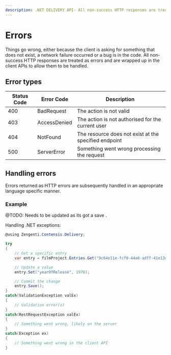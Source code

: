 ```yaml
---
description: .NET DELIVERY API- All non-success HTTP responses are treated as errors and are wrapped up in the client APIs to allow them to be handled.
---
```

# Errors

Things go wrong, either because the client is asking for something that does not exist, a network failure occurred or a bug is in the code. All non-success HTTP responses are treated as errors and are wrapped up in the client APIs to allow them to be handled.

## Error types

| Status Code | Error Code | Description |
| ----------- | -------------- | ----------- |
| 400 | BadRequest | The action is not valid |
| 403 | AccessDenied | The action is not authorised for the current user |
| 404| NotFound | The resource does not exist at the specified endpoint |
| 500 | ServerError | Something went wrong processing the request |

## Handling errors

Errors returned as HTTP errors are subsequently handled in an appropriate language specific manner.

### Example

@TODO: Needs to be updated as its got a save .

Handling .NET exceptions:

```cs
@using Zengenti.Contensis.Delivery;

try
{
    // Get a specific entry
    var entry = filmProject.Entries.Get("9c64e11e-fcf0-44a6-adff-41e13de15515");

    // Update a value
    entry.Set("yearOfRelease", 1978);

    // Commit the change
    entry.Save();
}
catch(ValidationException valEx)
{
    // Validation error(s)
}
catch(RestRequestException valEx)
{
    // Something went wrong, likely on the server
}
catch(Exception ex)
{
    // Something went wrong in the client API
}
```
